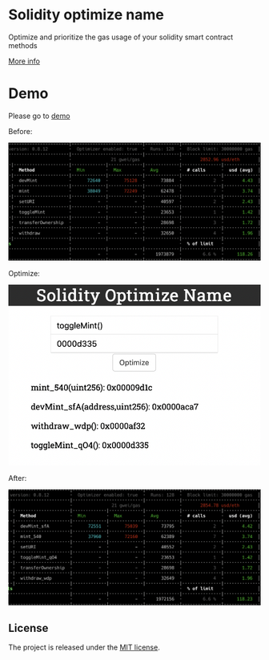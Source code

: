 # Solidity optimize name
Optimize and prioritize the gas usage of your solidity smart contract methods

[More info](https://medium.com/joyso/solidity-how-does-function-name-affect-gas-consumption-in-smart-contract-47d270d8ac92)

# Demo
Please go to [demo](http://enzosv.github.io/solidity-optimize-name/)

Before:

![before](https://github.com/enzosv/solidity-optimize-name/blob/master/preview/before.png)

Optimize:

![optimize](https://github.com/enzosv/solidity-optimize-name/blob/master/preview/optimize.png)

After:

![after](https://github.com/enzosv/solidity-optimize-name/blob/master/preview/after.png)

## License
The project is released under the [MIT license](http://www.opensource.org/licenses/MIT).